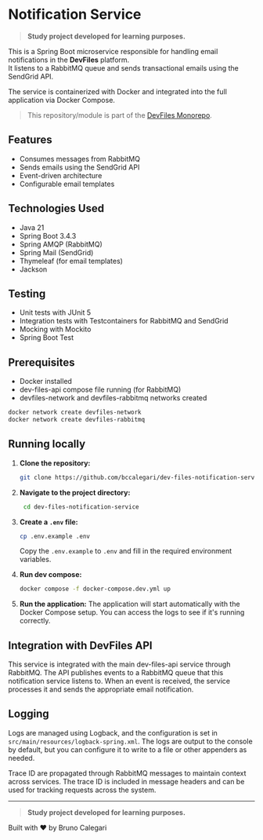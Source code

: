 # Notification Service

> **Study project developed for learning purposes.**

This is a Spring Boot microservice responsible for handling email notifications in the **DevFiles** platform.  
It listens to a RabbitMQ queue and sends transactional emails using the SendGrid API.

The service is containerized with Docker and integrated into the full application via Docker Compose.

> This repository/module is part of the [DevFiles Monorepo](https://github.com/bccalegari/dev-files-monorepo).

## Features

- Consumes messages from RabbitMQ
- Sends emails using the SendGrid API
- Event-driven architecture
- Configurable email templates

## Technologies Used

- Java 21
- Spring Boot 3.4.3
- Spring AMQP (RabbitMQ)
- Spring Mail (SendGrid)
- Thymeleaf (for email templates)
- Jackson

## Testing
- Unit tests with JUnit 5
- Integration tests with Testcontainers for RabbitMQ and SendGrid
- Mocking with Mockito
- Spring Boot Test

## Prerequisites
- Docker installed
- dev-files-api compose file running (for RabbitMQ)
- devfiles-network and devfiles-rabbitmq networks created

```bash
docker network create devfiles-network
docker network create devfiles-rabbitmq
```

## Running locally

1. **Clone the repository:**
   ```bash
   git clone https://github.com/bccalegari/dev-files-notification-service.git
   ````

2. **Navigate to the project directory:**
   ```bash
    cd dev-files-notification-service
    ```

3. **Create a `.env` file:**
    ```bash
    cp .env.example .env
    ```
    Copy the `.env.example` to `.env` and fill in the required environment variables.

4. **Run dev compose:**
    ```bash
    docker compose -f docker-compose.dev.yml up
    ```

5. **Run the application:**
    The application will start automatically with the Docker Compose setup. You can access the logs to see if it's running correctly.

## Integration with DevFiles API
This service is integrated with the main dev-files-api service through RabbitMQ. The API publishes events to a RabbitMQ queue that this notification service listens to. When an event is received, the service processes it and sends the appropriate email notification.

## Logging
Logs are managed using Logback, and the configuration is set in `src/main/resources/logback-spring.xml`. The logs are output to the console by default, but you can configure it to write to a file or other appenders as needed.

Trace ID are propagated through RabbitMQ messages to maintain context across services. The trace ID is included in message headers and can be used for tracking requests across the system.

---

> **Study project developed for learning purposes.**

Built with ❤️ by Bruno Calegari